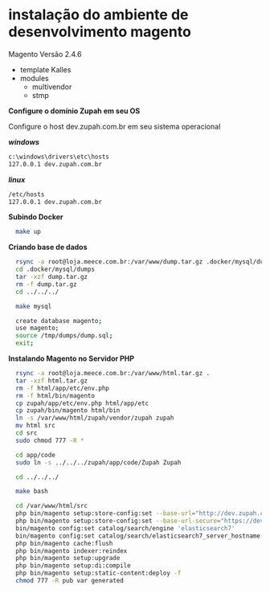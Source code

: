 # instalação do ambiente de desenvolvimento magento

Magento Versão 2.4.6

- template Kalles
- modules
    - multivendor
    - stmp

**Configure o domínio Zupah em seu OS**

Configure o host dev.zupah.com.br em seu sistema operacional


***windows***
  ```sh
c:\windows\drivers\etc\hosts
127.0.0.1 dev.zupah.com.br
  ```

***linux***
  ```sh
/etc/hosts
127.0.0.1 dev.zupah.com.br
  ```

**Subindo Docker**
  ```sh
    make up
  ```

**Criando base de dados**
  ```sh
    rsync -a root@loja.meece.com.br:/var/www/dump.tar.gz .docker/mysql/dumps
    cd .docker/mysql/dumps
    tar -xzf dump.tar.gz
    rm -f dump.tar.gz
    cd ../../../
  ```

  ```sh
    make mysql
  ```

  ```sh
    create database magento;
    use magento;
    source /tmp/dumps/dump.sql;
    exit;
  ```

**Instalando Magento no Servidor PHP**
  ```sh
    rsync -a root@loja.meece.com.br:/var/www/html.tar.gz .
    tar -xzf html.tar.gz
    rm -f html/app/etc/env.php
    rm -f html/bin/magento
    cp zupah/app/etc/env.php html/app/etc
    cp zupah/bin/magento html/bin
    ln -s /var/www/html/zupah/vendor/zupah zupah
    mv html src
    cd src
    sudo chmod 777 -R *

    cd app/code
    sudo ln -s ../../../zupah/app/code/Zupah Zupah

    cd ../../../
  ```

  ```sh
    make bash
  ```

  ```sh
    cd /var/www/html/src
    php bin/magento setup:store-config:set --base-url="http://dev.zupah.com.br/"
    php bin/magento setup:store-config:set --base-url-secure="https://dev.zupah.com.br/"
    bin/magento config:set catalog/search/engine 'elasticsearch7'
    bin/magento config:set catalog/search/elasticsearch7_server_hostname 'zupah-elasticsearch'
    php bin/magento cache:flush
    php bin/magento indexer:reindex
    php bin/magento setup:upgrade
    php bin/magento setup:di:compile
    php bin/magento setup:static-content:deploy -f
    chmod 777 -R pub var generated
  ```